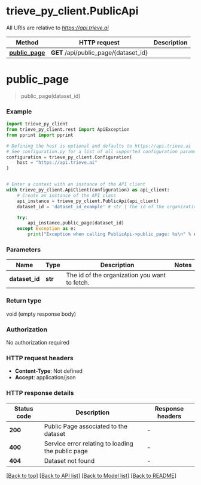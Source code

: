 # trieve_py_client.PublicApi

All URIs are relative to *https://api.trieve.ai*

Method | HTTP request | Description
------------- | ------------- | -------------
[**public_page**](PublicApi.md#public_page) | **GET** /api/public_page/{dataset_id} | 


# **public_page**
> public_page(dataset_id)



### Example


```python
import trieve_py_client
from trieve_py_client.rest import ApiException
from pprint import pprint

# Defining the host is optional and defaults to https://api.trieve.ai
# See configuration.py for a list of all supported configuration parameters.
configuration = trieve_py_client.Configuration(
    host = "https://api.trieve.ai"
)


# Enter a context with an instance of the API client
with trieve_py_client.ApiClient(configuration) as api_client:
    # Create an instance of the API class
    api_instance = trieve_py_client.PublicApi(api_client)
    dataset_id = 'dataset_id_example' # str | The id of the organization you want to fetch.

    try:
        api_instance.public_page(dataset_id)
    except Exception as e:
        print("Exception when calling PublicApi->public_page: %s\n" % e)
```



### Parameters


Name | Type | Description  | Notes
------------- | ------------- | ------------- | -------------
 **dataset_id** | **str**| The id of the organization you want to fetch. | 

### Return type

void (empty response body)

### Authorization

No authorization required

### HTTP request headers

 - **Content-Type**: Not defined
 - **Accept**: application/json

### HTTP response details

| Status code | Description | Response headers |
|-------------|-------------|------------------|
**200** | Public Page associated to the dataset |  -  |
**400** | Service error relating to loading the public page |  -  |
**404** | Dataset not found |  -  |

[[Back to top]](#) [[Back to API list]](../README.md#documentation-for-api-endpoints) [[Back to Model list]](../README.md#documentation-for-models) [[Back to README]](../README.md)

